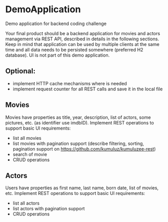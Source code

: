 # DemoApplication
Demo application for backend coding challenge

Your final product should be a backend application for movies and actors management via REST API, described in details in the following sections. Keep in mind that application can be used by multiple clients at the same time and all data needs to be persisted somewhere (preferred H2 database). UI is not part of this demo application.

## Optional:
* implement HTTP cache mechanisms where is needed
* implement request counter for all REST calls and save it in the local file

## Movies
Movies have properties as title, year, description, list of actors, some pictures, etc. (as identifier use imdbID). Implement REST operations to support basic UI requirements:
* list all movies
* list movies with pagination support (describe filtering, sorting, pagination support on https://github.com/kumuluz/kumuluzee-rest)
* search of movie
* CRUD operations

## Actors
Users have properties as first name, last name, born date, list of movies, etc. Implement REST operations to support basic UI requirements:
* list all actors
* list actors with pagination support
* CRUD operations

